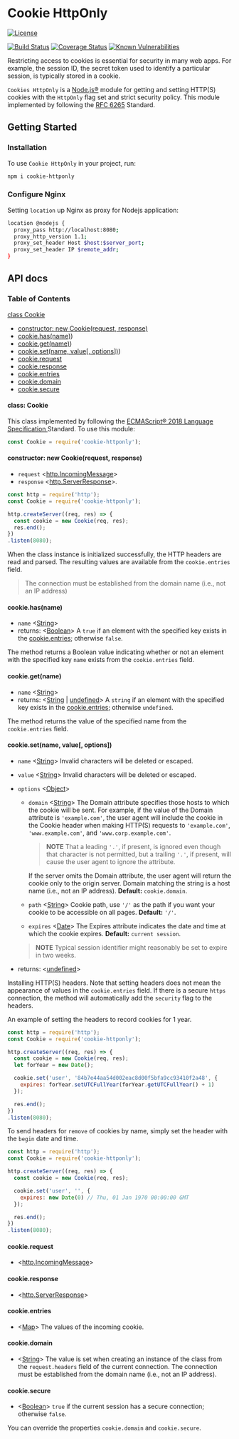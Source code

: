 # Cookie HttpOnly

<!-- [START badges] -->
[![License](https://img.shields.io/npm/l/express.svg)](https://github.com/woodger/cookie-httponly/blob/master/LICENSE)
<!--[![Node.js Version][node-version-image]][node-version-url]-->
[![Build Status](https://travis-ci.com/woodger/cookie-httponly.svg?branch=master)](https://travis-ci.com/woodger/cookie-httponly)
[![Coverage Status](https://coveralls.io/repos/github/woodger/cookie-httponly/badge.svg)](https://coveralls.io/github/woodger/cookie-httponly)
[![Known Vulnerabilities](https://snyk.io/test/github/woodger/cookie-httponly/badge.svg?targetFile=package.json)](https://snyk.io/test/github/woodger/cookie-httponly?targetFile=package.json)
<!-- [END badges] -->

<!-- [START usecases] -->
Restricting access to cookies is essential for security in many web apps. For example, the session ID, the secret token used to identify a particular session, is typically stored in a cookie.

`Cookies HttpOnly` is a [Node.js®](https://nodejs.org) module for getting and setting HTTP(S) cookies with the `HttpOnly` flag set and strict security policy. This module implemented by following the [RFC 6265](https://tools.ietf.org/html/rfc6265.html) Standard.
<!-- [END usecases] -->

## Getting Started

### Installation

To use `Cookie HttpOnly` in your project, run:

```bash
npm i cookie-httponly
```
### Configure Nginx

Setting `location` up Nginx as proxy for Nodejs application:

```bash
location @nodejs {
  proxy_pass http://localhost:8080;
  proxy_http_version 1.1;
  proxy_set_header Host $host:$server_port;
  proxy_set_header IP $remote_addr;
}
```

## API docs

### Table of Contents

[class Cookie](#class-cookie)
  * [constructor: new Cookie(request, response)](#constructor-new-cookierequest-response)
  * [cookie.has(name)](#cookiehasname))
  * [cookie.get(name)](#cookiegetname))
  * [cookie.set(name, value[, options])](#cookiesetname-value-options))
  * [cookie.request](#cookierequest)
  * [cookie.response](#cookieresponse)
  * [cookie.entries](#cookieentries)
  * [cookie.domain](#cookiedomain)
  * [cookie.secure](#cookiesecure)

#### class: Cookie

This class implemented by following the [ECMAScript® 2018 Language Specification
](https://www.ecma-international.org/ecma-262/9.0/index.html) Standard. To use this module:

```js
const Cookie = require('cookie-httponly');
```

#### constructor: new Cookie(request, response)

- `request` <[http.IncomingMessage](https://nodejs.org/api/http.html#http_class_http_incomingmessage)>
- `response` <[http.ServerResponse](https://nodejs.org/api/http.html#http_class_http_serverresponse)>.

```js
const http = require('http');
const Cookie = require('cookie-httponly');

http.createServer((req, res) => {
  const cookie = new Cookie(req, res);
  res.end();
})
.listen(8080);
```
When the class instance is initialized successfully, the HTTP headers are read and parsed. The resulting values are available from the `cookie.entries` field.

> The connection must be established from the domain name (i.e., not an IP address)

#### cookie.has(name)

- `name` <[String](https://developer.mozilla.org/en-US/docs/Web/JavaScript/Reference/Global_Objects/String)>
- returns: <[Boolean](https://developer.mozilla.org/en-US/docs/Web/JavaScript/Reference/Global_Objects/Boolean)> A `true` if an element with the specified key exists in the [cookie.entries](#cookieentries); otherwise `false`.

The method returns a Boolean value indicating whether or not an element with the specified key `name` exists from the `cookie.entries` field.

#### cookie.get(name)

- `name` <[String](https://developer.mozilla.org/en-US/docs/Web/JavaScript/Reference/Global_Objects/String)>
- returns: <[String](https://developer.mozilla.org/en-US/docs/Web/JavaScript/Reference/Global_Objects/String) | [undefined](https://developer.mozilla.org/en-US/docs/Web/JavaScript/Reference/Global_Objects/undefined)> A `string` if an element with the specified key exists in the [cookie.entries](#cookieentries); otherwise `undefined`.

The method returns the value of the specified name from the `cookie.entries` field.

#### cookie.set(name, value[, options])

- `name` <[String](https://developer.mozilla.org/en-US/docs/Web/JavaScript/Reference/Global_Objects/String)> Invalid characters will be deleted or escaped.
- `value` <[String](https://developer.mozilla.org/en-US/docs/Web/JavaScript/Reference/Global_Objects/String)> Invalid characters will be deleted or escaped.
- `options` <[Object](https://developer.mozilla.org/en-US/docs/Web/JavaScript/Reference/Global_Objects/Object)>
  - `domain` <[String](https://developer.mozilla.org/en-US/docs/Web/JavaScript/Reference/Global_Objects/String)> The Domain attribute specifies those hosts to which the cookie will be sent.  For example, if the value of the Domain attribute is `'example.com'`, the user agent will include the cookie in the Cookie header when making HTTP(S) requests to `'example.com'`, `'www.example.com'`, and `'www.corp.example.com'`.

    > **NOTE** That a leading `'.'`, if present, is ignored even though that character is not permitted, but a trailing `'.'`, if present, will cause the user agent to ignore the attribute.

    If the server omits the Domain attribute, the user agent will return the cookie only to the origin server. Domain matching the string is a host name (i.e., not an IP address). **Default:** `cookie.domain`.
  - `path` <[String](https://developer.mozilla.org/en-US/docs/Web/JavaScript/Reference/Global_Objects/String)> Cookie path, use `'/'` as the path if you want your cookie to be accessible on all pages. **Default:** `'/'`.
  - `expires` <[Date](https://developer.mozilla.org/en-US/docs/Web/JavaScript/Reference/Global_Objects/Date)> The Expires attribute indicates the date and time at which the cookie expires. **Default:** `current session`.

  > **NOTE** Typical session identifier might reasonably be set to expire in two weeks.
- returns: <[undefined](https://developer.mozilla.org/en-US/docs/Web/JavaScript/Reference/Global_Objects/undefined)>

Installing HTTP(S) headers. Note that setting headers does not mean the appearance of values in the `cookie.entries` field. If there is a secure `https` connection, the method will automatically add the `security` flag to the headers.

An example of setting the headers to record cookies for 1 year.

```js
const http = require('http');
const Cookie = require('cookie-httponly');

http.createServer((req, res) => {
  const cookie = new Cookie(req, res);
  let forYear = new Date();

  cookie.set('user', '84b7e44aa54d002eac8d00f5bfa9cc93410f2a48', {
    expires: forYear.setUTCFullYear(forYear.getUTCFullYear() + 1)
  });

  res.end();
})
.listen(8080);
```

To send headers for `remove` of cookies by name, simply set the header with the `begin` date and time.

```js
const http = require('http');
const Cookie = require('cookie-httponly');

http.createServer((req, res) => {
  const cookie = new Cookie(req, res);

  cookie.set('user', '', {
    expires: new Date(0) // Thu, 01 Jan 1970 00:00:00 GMT
  });

  res.end();
})
.listen(8080);
```

#### cookie.request

- <[http.IncomingMessage](https://nodejs.org/api/http.html#http_class_http_incomingmessage)>

#### cookie.response

- <[http.ServerResponse](https://nodejs.org/api/http.html#http_class_http_serverresponse)>

#### cookie.entries

- <[Map](https://developer.mozilla.org/en-US/docs/Web/JavaScript/Reference/Global_Objects/Map)> The values of the incoming cookie.

#### cookie.domain

- <[String](https://developer.mozilla.org/en-US/docs/Web/JavaScript/Reference/Global_Objects/String)> The value is set when creating an instance of the class from the `request.headers` field of the current connection. The connection must be established from the domain name (i.e., not an IP address).

#### cookie.secure

- <[Boolean](https://developer.mozilla.org/en-US/docs/Web/JavaScript/Reference/Global_Objects/Boolean)> `true` if the current session has a secure connection; otherwise `false`.

You can override the properties `cookie.domain` and `cookie.secure`.
